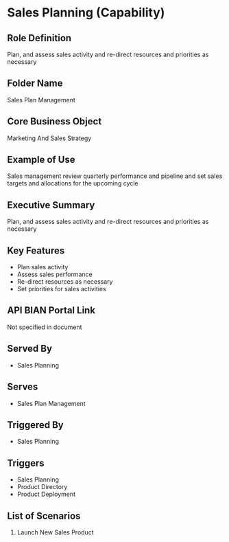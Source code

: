 # Sales Planning (Capability)

## Role Definition
Plan, and assess sales activity and re-direct resources and priorities as necessary

## Folder Name
Sales Plan Management

## Core Business Object
Marketing And Sales Strategy

## Example of Use
Sales management review quarterly performance and pipeline and set sales targets and allocations for the upcoming cycle

## Executive Summary
Plan, and assess sales activity and re-direct resources and priorities as necessary

## Key Features
- Plan sales activity
- Assess sales performance
- Re-direct resources as necessary
- Set priorities for sales activities

## API BIAN Portal Link
Not specified in document

## Served By
- Sales Planning

## Serves
- Sales Plan Management

## Triggered By
- Sales Planning

## Triggers
- Sales Planning
- Product Directory
- Product Deployment

## List of Scenarios
1. Launch New Sales Product